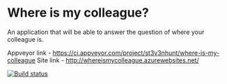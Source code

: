 # Where is my colleague?

An application that will be able to answer the question of where your colleague is.

Appveyor link - https://ci.appveyor.com/project/st3v3nhunt/where-is-my-colleague
Site link - http://whereismycolleague.azurewebsites.net/

[![Build status](https://ci.appveyor.com/api/projects/status/8spoaa25k6y41m3j/branch/master?svg=true)](https://ci.appveyor.com/project/st3v3nhunt/where-is-my-colleague)



